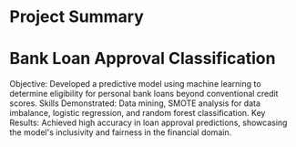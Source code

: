 # Project Summary

# Bank Loan Approval Classification
Objective: Developed a predictive model using machine learning to determine eligibility for personal bank loans beyond conventional credit scores.
Skills Demonstrated: Data mining, SMOTE analysis for data imbalance, logistic regression, and random forest classification.
Key Results: Achieved high accuracy in loan approval predictions, showcasing the model's inclusivity and fairness in the financial domain.


